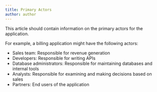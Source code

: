 ```yaml
---
title: Primary Actors
author: author
---
```


This article should contain information on the primary actors for the application.  

For example, a billing application might have the following actors:

* Sales team: Responsible for revenue generation
* Developers: Responsible for writing APIs
* Database administrators: Responsible for maintaining databases and internal tools
* Analysts: Responsible for examining and making decisions based on sales
* Partners: End users of the application

